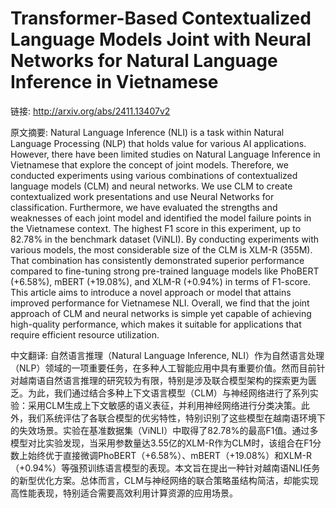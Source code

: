 # Transformer-Based Contextualized Language Models Joint with Neural Networks for Natural Language Inference in Vietnamese

链接: http://arxiv.org/abs/2411.13407v2

原文摘要:
Natural Language Inference (NLI) is a task within Natural Language Processing
(NLP) that holds value for various AI applications. However, there have been
limited studies on Natural Language Inference in Vietnamese that explore the
concept of joint models. Therefore, we conducted experiments using various
combinations of contextualized language models (CLM) and neural networks. We
use CLM to create contextualized work presentations and use Neural Networks for
classification. Furthermore, we have evaluated the strengths and weaknesses of
each joint model and identified the model failure points in the Vietnamese
context. The highest F1 score in this experiment, up to 82.78% in the benchmark
dataset (ViNLI). By conducting experiments with various models, the most
considerable size of the CLM is XLM-R (355M). That combination has consistently
demonstrated superior performance compared to fine-tuning strong pre-trained
language models like PhoBERT (+6.58%), mBERT (+19.08%), and XLM-R (+0.94%) in
terms of F1-score. This article aims to introduce a novel approach or model
that attains improved performance for Vietnamese NLI. Overall, we find that the
joint approach of CLM and neural networks is simple yet capable of achieving
high-quality performance, which makes it suitable for applications that require
efficient resource utilization.

中文翻译:
自然语言推理（Natural Language Inference, NLI）作为自然语言处理（NLP）领域的一项重要任务，在多种人工智能应用中具有重要价值。然而目前针对越南语自然语言推理的研究较为有限，特别是涉及联合模型架构的探索更为匮乏。为此，我们通过结合多种上下文语言模型（CLM）与神经网络进行了系列实验：采用CLM生成上下文敏感的语义表征，并利用神经网络进行分类决策。此外，我们系统评估了各联合模型的优劣特性，特别识别了这些模型在越南语环境下的失效场景。实验在基准数据集（ViNLI）中取得了82.78%的最高F1值。通过多模型对比实验发现，当采用参数量达3.55亿的XLM-R作为CLM时，该组合在F1分数上始终优于直接微调PhoBERT（+6.58%）、mBERT（+19.08%）和XLM-R（+0.94%）等强预训练语言模型的表现。本文旨在提出一种针对越南语NLI任务的新型优化方案。总体而言，CLM与神经网络的联合策略虽结构简洁，却能实现高性能表现，特别适合需要高效利用计算资源的应用场景。
